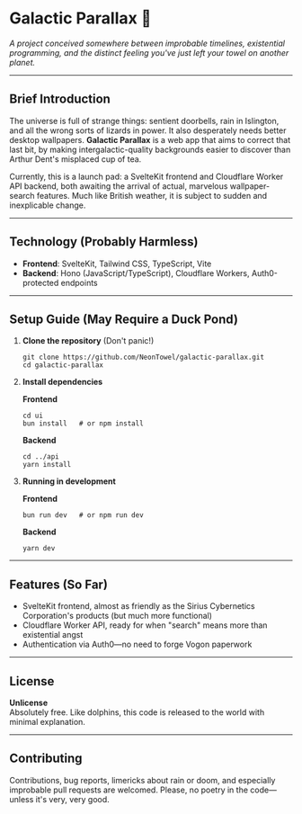 # Galactic Parallax 🌌

_A project conceived somewhere between improbable timelines, existential programming, and the distinct feeling you've just left your towel on another planet._

---

## Brief Introduction

The universe is full of strange things: sentient doorbells, rain in Islington, and all the wrong sorts of lizards in power. It also desperately needs better desktop wallpapers. **Galactic Parallax** is a web app that aims to correct that last bit, by making intergalactic-quality backgrounds easier to discover than Arthur Dent's misplaced cup of tea.

Currently, this is a launch pad: a SvelteKit frontend and Cloudflare Worker API backend, both awaiting the arrival of actual, marvelous wallpaper-search features. Much like British weather, it is subject to sudden and inexplicable change.

---

## Technology (Probably Harmless)

- **Frontend**: SvelteKit, Tailwind CSS, TypeScript, Vite
- **Backend**: Hono (JavaScript/TypeScript), Cloudflare Workers, Auth0-protected endpoints

---

## Setup Guide (May Require a Duck Pond)

1. **Clone the repository** (Don't panic!)
   ```
   git clone https://github.com/NeonTowel/galactic-parallax.git
   cd galactic-parallax
   ```

2. **Install dependencies**

   **Frontend**
   ```
   cd ui
   bun install   # or npm install
   ```

   **Backend**
   ```
   cd ../api
   yarn install
   ```

3. **Running in development**

   **Frontend**
   ```
   bun run dev   # or npm run dev
   ```

   **Backend**
   ```
   yarn dev
   ```

---

## Features (So Far)

- SvelteKit frontend, almost as friendly as the Sirius Cybernetics Corporation's products (but much more functional)
- Cloudflare Worker API, ready for when "search" means more than existential angst
- Authentication via Auth0—no need to forge Vogon paperwork

---

## License

**Unlicense**  
Absolutely free. Like dolphins, this code is released to the world with minimal explanation.

---

## Contributing

Contributions, bug reports, limericks about rain or doom, and especially improbable pull requests are welcomed. Please, no poetry in the code—unless it's very, very good. 